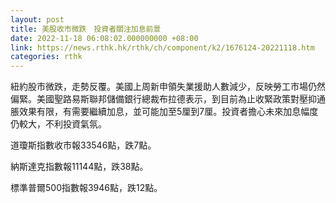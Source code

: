 ```yaml
---
layout: post
title: 美股收市微跌　投資者關注加息前景
date: 2022-11-18 06:08:02.000000000 +08:00
link: https://news.rthk.hk/rthk/ch/component/k2/1676124-20221118.htm
categories: rthk
---
```


紐約股市微跌，走勢反覆。美國上周新申領失業援助人數減少，反映勞工市場仍然偏緊。美國聖路易斯聯邦儲備銀行總裁布拉德表示，到目前為止收緊政策對壓抑通脹效果有限，有需要繼續加息，並可能加至5厘到7厘。投資者擔心未來加息幅度仍較大，不利投資氣氛。

道瓊斯指數收市報33546點，跌7點。

納斯達克指數報11144點，跌38點。

標準普爾500指數報3946點，跌12點。
